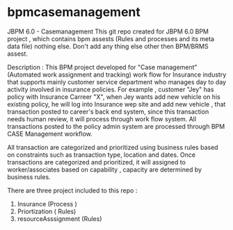 bpmcasemanagement
=================

JBPM 6.0 - Casemanagement
This git repo created for JBPM 6.0 BPM project , which contains bpm assests (Rules and processes and its meta data file) nothing else. Don't add any thing else other then BPM/BRMS assest.

Description : This BPM project developed for "Case management" (Automated work assignment and tracking)  work flow for Insurance industry that supports mainly customer service department who manages day to day activity involved in insurance policies. For example , customer "Jey" has policy with Insurance Carreer "X", when Jey wants add new vehicle on his existing policy, he will log into Insurance wep site and add new vehicle , that transaction posted to career's back end system, since this transaction needs human review, it will process through work flow system.  All transactions posted to the policy admin system are processed through BPM CASE Management workflow. 

All transaction are categorized and prioritized using business rules based on constraints such as transaction type, location and dates. Once transactions are categorized and prioritized, it will assigned to worker/associates based on capability , capacity are determined by business rules.

There are three project included to  this repo :

1. Insurance (Process )
2. Priortization ( Rules)
3. resourceAsssignment (Rules)

